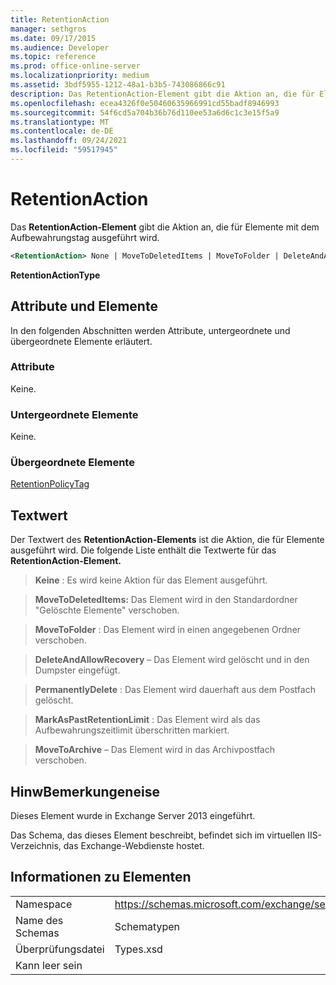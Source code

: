 ```yaml
---
title: RetentionAction
manager: sethgros
ms.date: 09/17/2015
ms.audience: Developer
ms.topic: reference
ms.prod: office-online-server
ms.localizationpriority: medium
ms.assetid: 3bdf5955-1212-48a1-b3b5-743086866c91
description: Das RetentionAction-Element gibt die Aktion an, die für Elemente mit dem Aufbewahrungstag ausgeführt wird.
ms.openlocfilehash: ecea4326f0e50460635966991cd55badf8946993
ms.sourcegitcommit: 54f6cd5a704b36b76d110ee53a6d6c1c3e15f5a9
ms.translationtype: MT
ms.contentlocale: de-DE
ms.lasthandoff: 09/24/2021
ms.locfileid: "59517945"
---
```

# <a name="retentionaction"></a>RetentionAction

Das **RetentionAction-Element** gibt die Aktion an, die für Elemente mit dem Aufbewahrungstag ausgeführt wird. 
  
```XML
<RetentionAction> None | MoveToDeletedItems | MoveToFolder | DeleteAndAllowRecovery | PermanentlyDelete | MarkAsPastRetentionLimit | MoveToArchive <RetentionAction>
```

 **RetentionActionType**
## <a name="attributes-and-elements"></a>Attribute und Elemente

In den folgenden Abschnitten werden Attribute, untergeordnete und übergeordnete Elemente erläutert.
  
### <a name="attributes"></a>Attribute

Keine.
  
### <a name="child-elements"></a>Untergeordnete Elemente

Keine.
  
### <a name="parent-elements"></a>Übergeordnete Elemente

[RetentionPolicyTag](retentionpolicytag.md)
  
## <a name="text-value"></a>Textwert

Der Textwert des **RetentionAction-Elements** ist die Aktion, die für Elemente ausgeführt wird. Die folgende Liste enthält die Textwerte für das **RetentionAction-Element.** 
  
> **Keine** : Es wird keine Aktion für das Element ausgeführt. 
    
> **MoveToDeletedItems:** Das Element wird in den Standardordner "Gelöschte Elemente" verschoben. 
    
> **MoveToFolder** : Das Element wird in einen angegebenen Ordner verschoben. 
    
> **DeleteAndAllowRecovery** – Das Element wird gelöscht und in den Dumpster eingefügt. 
    
> **PermanentlyDelete** : Das Element wird dauerhaft aus dem Postfach gelöscht. 
    
> **MarkAsPastRetentionLimit** : Das Element wird als das Aufbewahrungszeitlimit überschritten markiert. 
    
> **MoveToArchive** – Das Element wird in das Archivpostfach verschoben. 
    
## <a name="remarks"></a>HinwBemerkungeneise

Dieses Element wurde in Exchange Server 2013 eingeführt.
  
Das Schema, das dieses Element beschreibt, befindet sich im virtuellen IIS-Verzeichnis, das Exchange-Webdienste hostet.
  
## <a name="element-information"></a>Informationen zu Elementen

|||
|:-----|:-----|
|Namespace  <br/> |https://schemas.microsoft.com/exchange/services/2006/types  <br/> |
|Name des Schemas  <br/> |Schematypen  <br/> |
|Überprüfungsdatei  <br/> |Types.xsd  <br/> |
|Kann leer sein  <br/> ||
   

